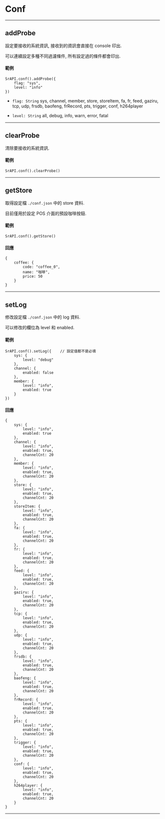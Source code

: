 # Conf

---

## addProbe

設定要接收的系統資訊, 接收到的資訊會直接在 console 印出.

可以連續設定多種不同過濾條件, 所有設定過的條件都會印出.

#### 範例

```
SrAPI.conf().addProbe({
    flag: "sys",
    level: "info"
})
```

- `flag: String` sys, channel, member, store, storeItem, fa, fr, feed, gaziru, tcp, udp, frsdb, baofeng, frRecord, pts, trigger, conf, h264player

- `level: String` all, debug, info, warn, error, fatal

---

## clearProbe

清除要接收的系統資訊.

#### 範例

```
SrAPI.conf().clearProbe()
```

---

## getStore

取得設定檔 `./conf.json` 中的 store 資料.

目前僅用於設定 POS 介面的預設咖啡按鈕.

#### 範例

```
SrAPI.conf().getStore()
```

#### 回應

```
{
    coffee: {
        code: "coffee_0",
        name: "咖啡",
        price: 50
    }
}
```

---

## setLog

修改設定檔 `./conf.json` 中的 log 資料.

可以修改的欄位為 level 和 enabled.

#### 範例

```
SrAPI.conf().setLog({    // 設定值都不是必填
    sys: {
        level: "debug"
    },
    channel: {
        enabled: false
    },
    member: {
        level: "info",
        enabled: true
    }
})
```

#### 回應

```
{
    sys: {
        level: "info",
        enabled: true
    },
    channel: {
        level: "info",
        enabled: true,
        channelCnt: 20
    },
    member: {
        level: "info",
        enabled: true,
        channelCnt: 20
    },
    store: {
        level: "info",
        enabled: true,
        channelCnt: 20
    },
    storeItem: {
        level: "info",
        enabled: true,
        channelCnt: 20
    },
    fa: {
        level: "info",
        enabled: true,
        channelCnt: 20
    },
    fr: {
        level: "info",
        enabled: true,
        channelCnt: 20
    },
    feed: {
        level: "info",
        enabled: true,
        channelCnt: 20
    },
    gaziru: {
        level: "info",
        enabled: true,
        channelCnt: 20
    },
    tcp: {
        level: "info",
        enabled: true,
        channelCnt: 20
    },
    udp: {
        level: "info",
        enabled: true,
        channelCnt: 20
    },
    frsdb: {
        level: "info",
        enabled: true,
        channelCnt: 20
    },
    baofeng: {
        level: "info",
        enabled: true,
        channelCnt: 20
    },
    frRecord: {
        level: "info",
        enabled: true,
        channelCnt: 20
    },
    pts: {
        level: "info",
        enabled: true,
        channelCnt: 20
    },
    trigger: {
        level: "info",
        enabled: true,
        channelCnt: 20
    },
    conf: {
        level: "info",
        enabled: true,
        channelCnt: 20
    },
    h264player: {
        level: "info",
        enabled: true,
        channelCnt: 20
    }
}
```

---
